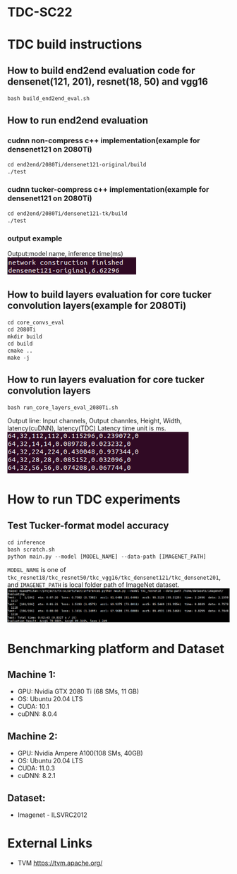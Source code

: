 # TDC-SC22
# TDC build instructions
## How to build end2end evaluation code for densenet(121, 201), resnet(18, 50) and vgg16
    bash build_end2end_eval.sh
## How to run end2end evaluation
### cudnn non-compress c++ implementation(example for densenet121 on 2080Ti)
    cd end2end/2080Ti/densenet121-original/build
    ./test
### cudnn tucker-compress c++ implementation(example for densenet121 on 2080Ti)
    cd end2end/2080Ti/densenet121-tk/build
    ./test
### output example
Output:model name, inference time(ms)
![eval1](https://github.com/black-cat-sheriff/TDC-SC22/blob/master/images/model-performance.png)
    
## How to build layers evaluation for core tucker convolution layers(example for 2080Ti)
    cd core_convs_eval
    cd 2080Ti
    mkdir build
    cd build
    cmake ..
    make -j
## How to run layers evaluation for core tucker convolution layers
    bash run_core_layers_eval_2080Ti.sh
Output line: Input channels, Output channles, Height, Width, latency(cuDNN), latency(TDC)
Latency time unit is ms.
![eval1](https://github.com/black-cat-sheriff/TDC-SC22/blob/master/images/layers_eval.png)
# How to run TDC experiments
## Test Tucker-format model accuracy
    cd inference
    bash scratch.sh
    python main.py --model [MODEL_NAME] --data-path [IMAGENET_PATH]
`MODEL_NAME` is one of `tkc_resnet18/tkc_resnet50/tkc_vgg16/tkc_densenet121/tkc_densenet201`, and `IMAGENET_PATH` is local folder path of ImageNet dataset.
![eval1](https://github.com/black-cat-sheriff/TDC-SC22/blob/master/images/model-eval.png)

# Benchmarking platform and Dataset 

## Machine 1: 
* GPU: Nvidia GTX 2080 Ti (68 SMs, 11 GB)
* OS:  Ubuntu 20.04 LTS
* CUDA: 10.1
* cuDNN: 8.0.4

## Machine 2: 
* GPU: Nvidia Ampere A100(108 SMs, 40GB)
* OS:   Ubuntu 20.04 LTS
* CUDA: 11.0.3
* cuDNN: 8.2.1

## Dataset:
* Imagenet - ILSVRC2012

# External Links
* TVM https://tvm.apache.org/
